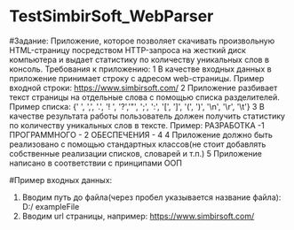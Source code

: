 # TestSimbirSoft_WebParser
#Задание:
Приложение, которое позволяет скачивать произвольную HTML-страницу
посредством HTTP-запроса на жесткий диск компьютера и выдает статистику по
количеству уникальных слов в консоль.
Требования к приложению:
1 В качестве входных данных в приложение принимает строку с адресом web-страницы. Пример входной строки: https://www.simbirsoft.com/
2 Приложение разбивает текст страницы на отдельные слова с помощью списка разделителей.
  Пример списка:
  {' ', ',', '.', '! ', '?','"', ';', ':', '[', ']', '(', ')', '\n', '\r', '\t'}
3 В качестве результата работы пользователь должен получить статистику по
  количеству уникальных слов в тексте.
  Пример:
  РАЗРАБОТКА -1
  ПРОГРАММНОГО - 2
  ОБЕСПЕЧЕНИЯ - 4
4 Приложение должно быть реализовано с помощью стандартных классов(не стоит добавлять собственные реализации списков, словарей и т.п.)
5 Приложение написано в соответствии с принципами ООП

#Пример входных данных:
1. Вводим путь до файла(через пробел указывается название файла): D:/ exampleFile
2. Вводим url страницы, например: https://www.simbirsoft.com/
